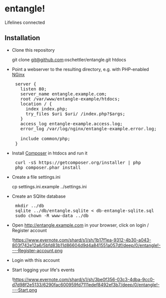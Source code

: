 # entangle!

Lifelines connected

## Installation

* Clone this repository

    git clone git@github.com:oschettler/entangle.git htdocs

* Point a webserver to the resulting directory, e.g. with PHP-enabled [NGinx](http://nginx.org/)

<pre>
    server {
      listen 80;
      server_name entangle.example.com;
      root /var/www/entangle-example/htdocs;
      location / {
        index index.php;
        try_files $uri $uri/ /index.php?$args;
      }
      access_log entangle-example.access.log;
      error_log /var/log/nginx/entangle-example.error.log;

      include common/php;
    }
</pre>

* Install [Composer](https://getcomposer.org) in htdocs and run it

<pre>
    curl -sS https://getcomposer.org/installer | php
    php composer.phar install
</pre>

* Create a file settings.ini

    cp settings.ini.example ../settings.ini

* Create an SQlite database

<pre>
    mkdir ../db 
    sqlite ../db/entangle.sqlite &lt; db-entangle-sqlite.sql
    sudo chown -R www-data ../db
</pre>

* Open http://entangle.example.com in your browser, click on login / Register account

    !https://www.evernote.com/shard/s1/sh/1b17f1ea-9312-4b30-a043-803f742e12a6/5bfd83b11d86604d9d4a841551a057df/deep/0/entangle!----Register-account.png

* Login with this account

* Start logging your life's events

    !https://www.evernote.com/shard/s1/sh/3be0f356-03c3-4dba-9cc0-d7d98f2e5133/6290fac600959fd7111edef8492ef3b7/deep/0/entangle!----Start.png

